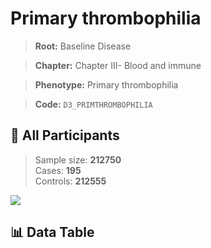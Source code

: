 # Primary thrombophilia

> **Root:** Baseline Disease  

> **Chapter:** Chapter III- Blood and immune  

> **Phenotype:** Primary thrombophilia  

> **Code:** `D3_PRIMTHROMBOPHILIA`

## 🧪 All Participants  
> Sample size: **212750**  
> Cases: **195**  
> Controls: **212555**
<img src="/Sensitive/Figures/ALL/Incidence/D3_PRIMTHROMBOPHILIA.png"/>

## 📊 Data Table
<CsvTableMRF src="/Sensitive/Data/ALL/Incidence/COX_D3_PRIMTHROMBOPHILIA.csv"/>


